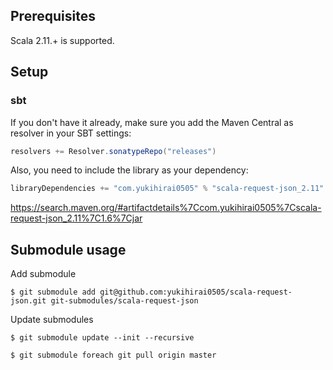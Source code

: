 ## Prerequisites

Scala 2.11.+ is supported.

## Setup

### sbt

If you don't have it already, make sure you add the Maven Central as resolver in your SBT settings:

```scala
resolvers += Resolver.sonatypeRepo("releases")
```

Also, you need to include the library as your dependency:

```scala
libraryDependencies += "com.yukihirai0505" % "scala-request-json_2.11" % "1.6"
```

https://search.maven.org/#artifactdetails%7Ccom.yukihirai0505%7Cscala-request-json_2.11%7C1.6%7Cjar

## Submodule usage

Add submodule

```
$ git submodule add git@github.com:yukihirai0505/scala-request-json.git git-submodules/scala-request-json
```

Update submodules

```
$ git submodule update --init --recursive
```

```
$ git submodule foreach git pull origin master
```
